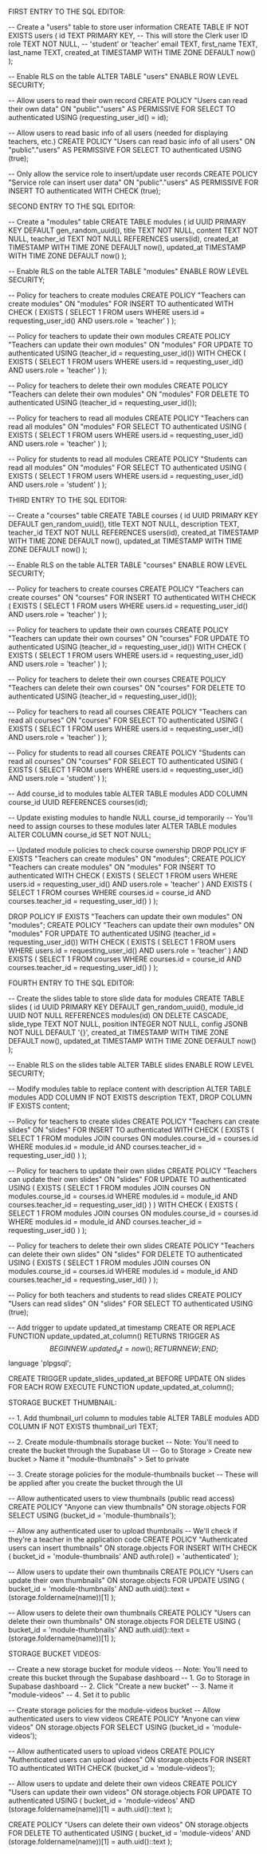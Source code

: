 FIRST ENTRY TO THE SQL EDITOR:


-- Create a "users" table to store user information
CREATE TABLE IF NOT EXISTS users (
  id TEXT PRIMARY KEY, -- This will store the Clerk user ID
  role TEXT NOT NULL, -- 'student' or 'teacher'
  email TEXT,
  first_name TEXT,
  last_name TEXT,
  created_at TIMESTAMP WITH TIME ZONE DEFAULT now()
);

-- Enable RLS on the table
ALTER TABLE "users" ENABLE ROW LEVEL SECURITY;

-- Allow users to read their own record
CREATE POLICY "Users can read their own data" ON "public"."users" 
AS PERMISSIVE FOR SELECT 
TO authenticated 
USING (requesting_user_id() = id);

-- Allow users to read basic info of all users (needed for displaying teachers, etc.)
CREATE POLICY "Users can read basic info of all users" ON "public"."users" 
AS PERMISSIVE FOR SELECT 
TO authenticated 
USING (true);

-- Only allow the service role to insert/update user records
CREATE POLICY "Service role can insert user data" ON "public"."users" 
AS PERMISSIVE FOR INSERT 
TO authenticated 
WITH CHECK (true);


SECOND ENTRY TO THE SQL EDITOR:

-- Create a "modules" table
CREATE TABLE modules (
  id UUID PRIMARY KEY DEFAULT gen_random_uuid(),
  title TEXT NOT NULL,
  content TEXT NOT NULL,
  teacher_id TEXT NOT NULL REFERENCES users(id),
  created_at TIMESTAMP WITH TIME ZONE DEFAULT now(),
  updated_at TIMESTAMP WITH TIME ZONE DEFAULT now()
);

-- Enable RLS on the table
ALTER TABLE "modules" ENABLE ROW LEVEL SECURITY;

-- Policy for teachers to create modules
CREATE POLICY "Teachers can create modules" ON "modules"
FOR INSERT TO authenticated
WITH CHECK (
  EXISTS (
    SELECT 1 FROM users
    WHERE users.id = requesting_user_id() 
    AND users.role = 'teacher'
  )
);

-- Policy for teachers to update their own modules
CREATE POLICY "Teachers can update their own modules" ON "modules"
FOR UPDATE TO authenticated
USING (teacher_id = requesting_user_id())
WITH CHECK (
  EXISTS (
    SELECT 1 FROM users
    WHERE users.id = requesting_user_id() 
    AND users.role = 'teacher'
  )
);

-- Policy for teachers to delete their own modules
CREATE POLICY "Teachers can delete their own modules" ON "modules"
FOR DELETE TO authenticated
USING (teacher_id = requesting_user_id());

-- Policy for teachers to read all modules
CREATE POLICY "Teachers can read all modules" ON "modules"
FOR SELECT TO authenticated
USING (
  EXISTS (
    SELECT 1 FROM users
    WHERE users.id = requesting_user_id() 
    AND users.role = 'teacher'
  )
);

-- Policy for students to read all modules
CREATE POLICY "Students can read all modules" ON "modules"
FOR SELECT TO authenticated
USING (
  EXISTS (
    SELECT 1 FROM users
    WHERE users.id = requesting_user_id() 
    AND users.role = 'student'
  )
);


THIRD ENTRY TO THE SQL EDITOR:

-- Create a "courses" table
CREATE TABLE courses (
  id UUID PRIMARY KEY DEFAULT gen_random_uuid(),
  title TEXT NOT NULL,
  description TEXT,
  teacher_id TEXT NOT NULL REFERENCES users(id),
  created_at TIMESTAMP WITH TIME ZONE DEFAULT now(),
  updated_at TIMESTAMP WITH TIME ZONE DEFAULT now()
);

-- Enable RLS on the table
ALTER TABLE "courses" ENABLE ROW LEVEL SECURITY;

-- Policy for teachers to create courses
CREATE POLICY "Teachers can create courses" ON "courses"
FOR INSERT TO authenticated
WITH CHECK (
  EXISTS (
    SELECT 1 FROM users
    WHERE users.id = requesting_user_id() 
    AND users.role = 'teacher'
  )
);

-- Policy for teachers to update their own courses
CREATE POLICY "Teachers can update their own courses" ON "courses"
FOR UPDATE TO authenticated
USING (teacher_id = requesting_user_id())
WITH CHECK (
  EXISTS (
    SELECT 1 FROM users
    WHERE users.id = requesting_user_id() 
    AND users.role = 'teacher'
  )
);

-- Policy for teachers to delete their own courses
CREATE POLICY "Teachers can delete their own courses" ON "courses"
FOR DELETE TO authenticated
USING (teacher_id = requesting_user_id());

-- Policy for teachers to read all courses
CREATE POLICY "Teachers can read all courses" ON "courses"
FOR SELECT TO authenticated
USING (
  EXISTS (
    SELECT 1 FROM users
    WHERE users.id = requesting_user_id() 
    AND users.role = 'teacher'
  )
);

-- Policy for students to read all courses
CREATE POLICY "Students can read all courses" ON "courses"
FOR SELECT TO authenticated
USING (
  EXISTS (
    SELECT 1 FROM users
    WHERE users.id = requesting_user_id() 
    AND users.role = 'student'
  )
);

-- Add course_id to modules table
ALTER TABLE modules ADD COLUMN course_id UUID REFERENCES courses(id);

-- Update existing modules to handle NULL course_id temporarily
-- You'll need to assign courses to these modules later
ALTER TABLE modules ALTER COLUMN course_id SET NOT NULL;

-- Updated module policies to check course ownership
DROP POLICY IF EXISTS "Teachers can create modules" ON "modules";
CREATE POLICY "Teachers can create modules" ON "modules"
FOR INSERT TO authenticated
WITH CHECK (
  EXISTS (
    SELECT 1 FROM users
    WHERE users.id = requesting_user_id() 
    AND users.role = 'teacher'
  ) AND
  EXISTS (
    SELECT 1 FROM courses
    WHERE courses.id = course_id
    AND courses.teacher_id = requesting_user_id()
  )
);

DROP POLICY IF EXISTS "Teachers can update their own modules" ON "modules";
CREATE POLICY "Teachers can update their own modules" ON "modules"
FOR UPDATE TO authenticated
USING (teacher_id = requesting_user_id())
WITH CHECK (
  EXISTS (
    SELECT 1 FROM users
    WHERE users.id = requesting_user_id() 
    AND users.role = 'teacher'
  ) AND
  EXISTS (
    SELECT 1 FROM courses
    WHERE courses.id = course_id
    AND courses.teacher_id = requesting_user_id()
  )
);



FOURTH ENTRY TO THE SQL EDITOR:

-- Create the slides table to store slide data for modules
CREATE TABLE slides (
  id UUID PRIMARY KEY DEFAULT gen_random_uuid(),
  module_id UUID NOT NULL REFERENCES modules(id) ON DELETE CASCADE,
  slide_type TEXT NOT NULL,
  position INTEGER NOT NULL,
  config JSONB NOT NULL DEFAULT '{}',
  created_at TIMESTAMP WITH TIME ZONE DEFAULT now(),
  updated_at TIMESTAMP WITH TIME ZONE DEFAULT now()
);

-- Enable RLS on the slides table
ALTER TABLE slides ENABLE ROW LEVEL SECURITY;

-- Modify modules table to replace content with description
ALTER TABLE modules 
  ADD COLUMN IF NOT EXISTS description TEXT,
  DROP COLUMN IF EXISTS content;

-- Policy for teachers to create slides
CREATE POLICY "Teachers can create slides" ON "slides"
FOR INSERT TO authenticated
WITH CHECK (
  EXISTS (
    SELECT 1 FROM modules
    JOIN courses ON modules.course_id = courses.id
    WHERE modules.id = module_id
    AND courses.teacher_id = requesting_user_id()
  )
);

-- Policy for teachers to update their own slides
CREATE POLICY "Teachers can update their own slides" ON "slides"
FOR UPDATE TO authenticated
USING (
  EXISTS (
    SELECT 1 FROM modules
    JOIN courses ON modules.course_id = courses.id
    WHERE modules.id = module_id
    AND courses.teacher_id = requesting_user_id()
  )
)
WITH CHECK (
  EXISTS (
    SELECT 1 FROM modules
    JOIN courses ON modules.course_id = courses.id
    WHERE modules.id = module_id
    AND courses.teacher_id = requesting_user_id()
  )
);

-- Policy for teachers to delete their own slides
CREATE POLICY "Teachers can delete their own slides" ON "slides"
FOR DELETE TO authenticated
USING (
  EXISTS (
    SELECT 1 FROM modules
    JOIN courses ON modules.course_id = courses.id
    WHERE modules.id = module_id
    AND courses.teacher_id = requesting_user_id()
  )
);

-- Policy for both teachers and students to read slides
CREATE POLICY "Users can read slides" ON "slides"
FOR SELECT TO authenticated
USING (true);

-- Add trigger to update updated_at timestamp
CREATE OR REPLACE FUNCTION update_updated_at_column()
RETURNS TRIGGER AS $$
BEGIN
   NEW.updated_at = now();
   RETURN NEW;
END;
$$ language 'plpgsql';

CREATE TRIGGER update_slides_updated_at
BEFORE UPDATE ON slides
FOR EACH ROW
EXECUTE FUNCTION update_updated_at_column();


STORAGE BUCKET THUMBNAIL:

-- 1. Add thumbnail_url column to modules table
ALTER TABLE modules
ADD COLUMN IF NOT EXISTS thumbnail_url TEXT;

-- 2. Create module-thumbnails storage bucket
-- Note: You'll need to create the bucket through the Supabase UI
-- Go to Storage > Create new bucket > Name it "module-thumbnails" > Set to private

-- 3. Create storage policies for the module-thumbnails bucket
-- These will be applied after you create the bucket through the UI

-- Allow authenticated users to view thumbnails (public read access)
CREATE POLICY "Anyone can view thumbnails" ON storage.objects
FOR SELECT
USING (bucket_id = 'module-thumbnails');

-- Allow any authenticated user to upload thumbnails
-- We'll check if they're a teacher in the application code
CREATE POLICY "Authenticated users can insert thumbnails" ON storage.objects
FOR INSERT
WITH CHECK (
  bucket_id = 'module-thumbnails' AND
  auth.role() = 'authenticated'
);

-- Allow users to update their own thumbnails
CREATE POLICY "Users can update their own thumbnails" ON storage.objects
FOR UPDATE
USING (
  bucket_id = 'module-thumbnails' AND
  auth.uid()::text = (storage.foldername(name))[1]
);

-- Allow users to delete their own thumbnails
CREATE POLICY "Users can delete their own thumbnails" ON storage.objects
FOR DELETE
USING (
  bucket_id = 'module-thumbnails' AND
  auth.uid()::text = (storage.foldername(name))[1]
);



STORAGE BUCKET VIDEOS:

-- Create a new storage bucket for module videos
-- Note: You'll need to create this bucket through the Supabase dashboard
-- 1. Go to Storage in Supabase dashboard
-- 2. Click "Create a new bucket"
-- 3. Name it "module-videos"
-- 4. Set it to public

-- Create storage policies for the module-videos bucket
-- Allow authenticated users to view videos
CREATE POLICY "Anyone can view videos" ON storage.objects
FOR SELECT
USING (bucket_id = 'module-videos');

-- Allow authenticated users to upload videos
CREATE POLICY "Authenticated users can upload videos" ON storage.objects
FOR INSERT TO authenticated
WITH CHECK (bucket_id = 'module-videos');

-- Allow users to update and delete their own videos
CREATE POLICY "Users can update their own videos" ON storage.objects
FOR UPDATE TO authenticated
USING (
  bucket_id = 'module-videos' 
  AND (storage.foldername(name))[1] = auth.uid()::text
);

CREATE POLICY "Users can delete their own videos" ON storage.objects
FOR DELETE TO authenticated
USING (
  bucket_id = 'module-videos' 
  AND (storage.foldername(name))[1] = auth.uid()::text
);